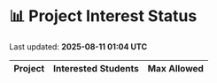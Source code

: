 # 📊 Project Interest Status

Last updated: **2025-08-11 01:04 UTC**

| Project | Interested Students | Max Allowed |
|---------|---------------------|-------------|
